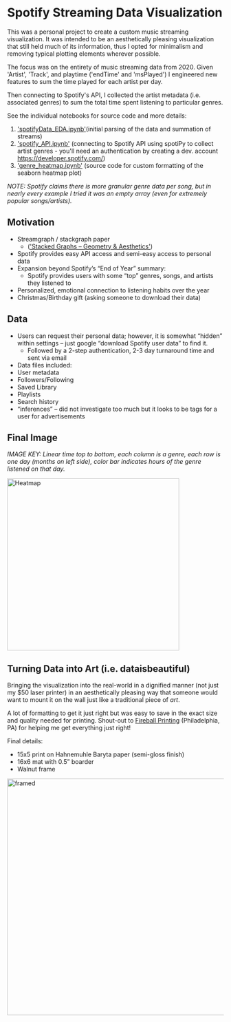 # Spotify Streaming Data Visualization

This was a personal project to create a custom music streaming visualization. It was intended to be an aesthetically pleasing visualization that still held much of its information, thus I opted for minimalism and removing typical plotting elements wherever possible.

The focus was on the entirety of music streaming data from 2020.  Given 'Artist', 'Track', and playtime ('endTime' and 'msPlayed') I engineered new features to sum the time played for each artist per day.  

Then connecting to Spotify's API, I collected the artist metadata (i.e. associated genres) to sum the total time spent listening to particular genres.

See the individual notebooks for source code and more details:
1. ['spotifyData_EDA.ipynb'](./spotifyData_EDA.ipynb)(initial parsing of the data and summation of streams)
2. ['spotify_API.ipynb'](./spotify_API.ipynb) (connecting to Spotify API using spotiPy to collect artist genres - you'll need an authentication by creating a dev. account https://developer.spotify.com/)
3. ['genre_heatmap.ipynb'](./genre_heatmap.ipynb) (source code for custom formatting of the seaborn heatmap plot)

_NOTE: Spotify claims there is more granular genre data per song, but in nearly every example I tried it was an empty array (even for extremely popular songs/artists)._
## Motivation
- Streamgraph / stackgraph paper
  -  (['Stacked Graphs – Geometry & Aesthetics'](http://www.science.smith.edu/dftwiki/images/d/de/ThemeRiver_StackedGraphs.pdf))
- Spotify provides easy API access and semi-easy access to personal data
- Expansion beyond Spotify’s “End of Year” summary:
  - Spotify provides users with some “top” genres, songs, and artists they listened to
- Personalized, emotional connection to listening habits over the year
- Christmas/Birthday gift (asking someone to download their data)

## Data
- Users can request their personal data; however, it is somewhat “hidden” within settings – just google “download Spotify user data” to find it.  
  - Followed by a 2-step authentication, 2-3 day turnaround time and sent via email
-  Data files included:
  - User metadata
  - Followers/Following
  - Saved Library
  - Playlists
  - Search history
  - “inferences” – did not investigate too much but it looks to be tags for a user for advertisements
## Final Image
*IMAGE KEY: Linear time top to bottom, each column is a genre, each row is one day (months on left side), color bar indicates hours of the genre listened on that day.*


<img src="https://user-images.githubusercontent.com/26121178/119858361-66b5aa00-bee2-11eb-8349-e5de9cc4a739.jpeg" alt="Heatmap" width="400"/> 

## Turning Data into Art (i.e. dataisbeautiful)
Bringing the visualization into the real-world in a dignified manner (not just my $50 laser printer) in an aesthetically pleasing way that someone would want to mount it on the wall just like a traditional piece of _art_.

A lot of formatting to get it just right but was easy to save in the exact size and quality needed for printing.
Shout-out to [Fireball Printing](https://fireballprinting.com/) (Philadelphia, PA) for helping me get everything just right! 

Final details:
  - 15x5 print on Hahnemuhle Baryta paper (semi-gloss finish)
  - 16x6 mat with 0.5” boarder
  - Walnut frame  

<img src="https://user-images.githubusercontent.com/26121178/120054716-88f11a00-bfff-11eb-9090-759a334c043f.jpg" alt="framed" width="550"/> 


